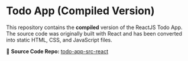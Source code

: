 # Todo App (Compiled Version)  

This repository contains the **compiled** version of the ReactJS Todo App. The source code was originally built with React and has been converted into static HTML, CSS, and JavaScript files.  

🔗 **Source Code Repo:** [todo-app-src-react](https://github.com/afk-jisan/todo-app-src-react.git)  
